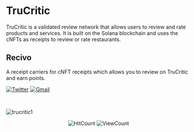 #  TruCritic
TruCritic is a validated review network that allows users to review and rate products and services. It is built on the Solana blockchain and uses the cNFTs as receipts to review or rate restaurants.


## Recivo
A receipt carriers for cNFT receipts which allows you to review on TruCritic and earn points.

[![Twitter](https://img.shields.io/twitter/follow/TruCritic_xyz?label=TruCritic&style=social)](https://twitter.com/TruCritic_xyz)
[![Gmail](https://img.shields.io/badge/-Gmail-c14438?style=flat&logo=Gmail&logoColor=white)](mailto:trucritic.recivo@gmail.com)

&nbsp;
<!--
🌈 Contribution guidelines - how can the community get involved?
-->

![trucritic1](https://github.com/TruCritic/.github/assets/100179469/935eecf1-6c71-4a8d-9ffe-2083d1a7d74a)


<p align="center">
  <img alt="HitCount" src="http://hits.dwyl.com/TruCritic/Trucritic.svg" />
  <!-- https://github.com/wesky93/views this is a clone of the hits -->
  <img alt="ViewCount" src="https://views.whatilearened.today/views/github/TruCritic/TruCritic.svg" />
</p>
  <!--
👩‍💻 Useful resources - where can the community find your docs? Is there anything else the community should know?
🍿 Fun facts - what does your team eat for breakfast?
-->
<!--
🧙 Remember, you can do mighty things with the power of [Markdown](https://docs.github.com/github/writing-on-github/getting-started-with-writing-and-formatting-on-github/basic-writing-and-formatting-syntax)
-->
